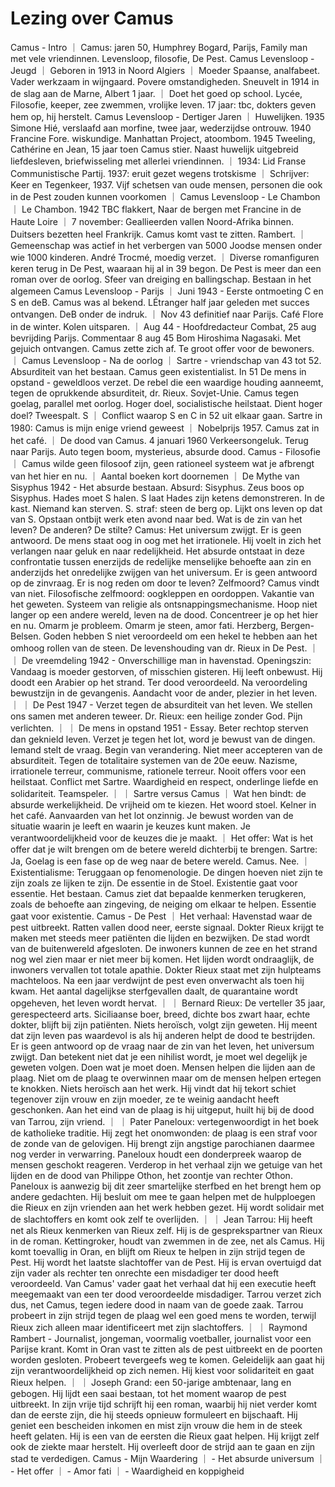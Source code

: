 # Lezing over Camus
Camus - Intro 
｜ Camus: jaren 50, Humphrey Bogard, Parijs, Family man met vele vriendinnen. Levensloop, filosofie, De Pest.
Camus Levensloop - Jeugd
｜ Geboren in 1913 in Noord Algiers
｜ Moeder Spaanse, analfabeet. Vader werkzaam in wijngaard. Povere omstandigheden. Sneuvelt in 1914 in de slag aan de Marne, Albert 1 jaar.
｜ Doet het goed op school. Lycée, Filosofie, keeper, zee zwemmen, vrolijke leven. 17 jaar: tbc, dokters geven hem op, hij herstelt. 
Camus Levensloop - Dertiger Jaren
｜ Huwelijken. 1935 Simone Hié, verslaafd aan morfine, twee jaar, wederzijdse ontrouw. 1940 Francine Fore. wiskundige. Manhattan Project, atoombom. 1945 Tweeling, Cathérine en Jean, 15 jaar toen Camus stier. Naast huwelijk uitgebreid liefdesleven, briefwisseling met allerlei vriendinnen.
｜ 1934: Lid Franse Communistische Partij. 1937: eruit gezet wegens trotskisme
｜ Schrijver: Keer en Tegenkeer, 1937. Vijf schetsen van oude mensen, personen die ook in de Pest zouden kunnen voorkomen
｜ 
Camus Levensloop - Le Chambon
｜ Le Chambon. 1942 TBC flakkert, Naar de bergen met Francine in de Haute Loire
｜ 7 november: Geallieerden vallen Noord-Afrika binnen. Duitsers bezetten heel Frankrijk. Camus komt vast te zitten. Rambert.
｜ Gemeenschap was actief in het verbergen van 5000 Joodse mensen onder wie 1000 kinderen. André Trocmé, moedig verzet. 
｜ Diverse romanfiguren keren terug in De Pest, waaraan hij al in 39 begon. De Pest is meer dan een roman over de oorlog. Sfeer van dreiging en ballingschap. Bestaan in het algemeen
Camus Levensloop - Parijs
｜ Juni 1943 - Eerste ontmoeting C en S en deB. Camus was al bekend. LÉtranger half jaar geleden met succes ontvangen. DeB onder de indruk.
｜ Nov 43 definitief naar Parijs. Café Flore in de winter. Kolen uitsparen. 
｜ Aug 44 - Hoofdredacteur Combat, 25 aug bevrijding Parijs. Commentaar 8 aug 45 Bom Hiroshima Nagasaki. Met gejuich ontvangen. Camus zette zich af. Te groot offer voor de bewoners. 
｜ 
Camus Levensloop - Na de oorlog
｜ Sartre - vriendschap van 43 tot 52. Absurditeit van het bestaan. Camus geen existentialist. In 51 De mens in opstand - geweldloos verzet. De rebel die een waardige houding aanneemt, tegen de oprukkende absurditeit, dr. Rieux. Sovjet-Unie. Camus tegen goelag, parallel met oorlog. Hoger doel, socialistische heilstaat. Dient hoger doel? Tweespalt. S
｜ Conflict waarop S en C in 52 uit elkaar gaan. Sartre in 1980: Camus is mijn enige vriend geweest
｜ ​Nobelprijs 1957. Camus zat in het café. 
｜ ​De dood van Camus. 4 januari 1960 Verkeersongeluk. Terug naar Parijs. Auto tegen boom, mysterieus, absurde dood. 
Camus - Filosofie
｜ Camus wilde geen filosoof zijn, geen rationeel systeem wat je afbrengt van het hier en nu.
｜ Aantal boeken kort doornemen
｜ De Mythe van Sisyphus 1942 - Het absurde bestaan. Absurd: Sisyphus.  Zeus boos op Sisyphus. Hades moet S halen. S laat Hades zijn ketens demonstreren. In de kast. Niemand kan sterven. S. straf: steen de berg op. Lijkt ons leven op dat van S. Opstaan ontbijt werk eten avond naar bed. Wat is de zin van het leven? De anderen? De stilte? Camus: Het universum zwijgt. Er is geen antwoord.  De mens staat oog in oog met het irrationele. Hij voelt in zich het  verlangen naar geluk en naar redelijkheid. Het absurde ontstaat in deze confrontatie tussen enerzijds de redelijke menselijke behoefte aan zin en anderzijds het onredelijke zwijgen van het universum. Er is geen antwoord op de zinvraag. Er is nog reden om door te leven? Zelfmoord? Camus vindt van niet. Filosofische zelfmoord: oogkleppen en oordoppen. Vakantie van het geweten. Systeem van religie als ontsnappingsmechanisme. Hoop niet langer op een andere wereld, leven na de dood. Concentreer je op het hier en nu. Omarm je probleem. Omarm je steen, amor fati. Herzberg, Bergen-Belsen. Goden hebben S niet veroordeeld om een hekel te hebben aan het omhoog rollen van de steen. De levenshouding van dr. Rieux in De  Pest. 
｜ 
｜ De vreemdeling 1942 - Onverschillige man in havenstad. Openingszin: Vandaag is moeder gestorven, of misschien gisteren. Hij leeft onbewust. Hij doodt een Arabier op het strand. Ter dood veroordeeld. Na veroordeling bewustzijn in de gevangenis. Aandacht voor de ander, plezier in het leven. 
｜ 
｜ De Pest 1947 - Verzet tegen de absurditeit van het leven. We stellen ons samen met anderen teweer. Dr. Rieux: een heilige zonder God. Pijn verlichten. 
｜ 
｜ De mens in opstand 1951 - Essay. Beter rechtop sterven dan geknield leven. Verzet je tegen het lot, word je bewust van de dingen. Iemand stelt de vraag. Begin van verandering. Niet meer accepteren van de absurditeit. Tegen de totalitaire systemen van de 20e eeuw. Nazisme, irrationele terreur, communisme, rationele terreur. Nooit offers voor een heilstaat. Conflict met Sartre. Waardigheid en respect, onderlinge liefde en solidariteit. Teamspeler. 
｜ 
｜ Sartre  versus Camus
｜ Wat hen bindt: de absurde werkelijkheid. De vrijheid om te kiezen. Het woord stoel. Kelner in het café. Aanvaarden van het lot onzinnig. Je bewust worden van de situatie waarin je leeft en waarin je keuzes kunt maken. Je verantwoordelijkheid voor de keuzes die je maakt. 
｜ Het offer: Wat is het offer dat je wilt brengen om de betere wereld dichterbij te brengen. Sartre: Ja, Goelag is een fase op de weg naar de betere wereld. Camus. Nee.
｜ Existentialisme: Teruggaan op fenomenologie. De dingen hoeven niet zijn te zijn zoals ze lijken te zijn. De essentie in de Stoel. Existentie gaat voor essentie. Het bestaan. Camus ziet dat bepaalde kenmerken terugkeren, zoals de behoefte aan zingeving, de neiging om elkaar te helpen. Essentie gaat voor existentie. 
Camus - De Pest
｜ Het verhaal: Havenstad waar de pest uitbreekt. Ratten vallen dood neer, eerste signaal. Dokter Rieux krijgt te maken met steeds meer patiënten die lijden en bezwijken.  De stad wordt van de buitenwereld afgesloten. De inwoners kunnen de zee en het strand nog wel zien maar er niet meer bij komen. Het lijden wordt ondraaglijk, de inwoners vervallen tot totale apathie. Dokter Rieux staat met zijn hulpteams machteloos. Na een jaar verdwijnt de pest even onverwacht als toen hij kwam. Het aantal dagelijkse sterfgevallen daalt, de quarantaine wordt opgeheven, het leven wordt hervat.
｜ 
｜ Bernard Rieux: De verteller 35 jaar, gerespecteerd arts. Siciliaanse boer, breed, dichte bos zwart haar, echte dokter, blijft bij zijn patiënten. Niets heroïsch, volgt zijn geweten. Hij meent dat zijn leven pas waardevol is als hij anderen helpt de dood te bestrijden. Er is geen antwoord op de vraag naar de zin van het leven, het universum zwijgt.  Dan betekent niet dat je een nihilist wordt, je moet wel degelijk je geweten volgen. Doen wat je moet doen. Mensen helpen die lijden aan de plaag. Niet om  de  plaag te overwinnen maar om de mensen helpen ertegen te knokken. Niets heroïsch aan het werk.  Hij vindt dat hij tekort schiet tegenover zijn vrouw en zijn moeder, ze te weinig aandacht heeft geschonken. Aan het eind van de plaag is hij uitgeput, huilt hij bij de dood van Tarrou, zijn vriend. 
｜ 
｜ Pater Paneloux: vertegenwoordigt in het boek de katholieke traditie. Hij zegt het onomwonden: de plaag is een straf voor de zonde van de gelovigen. Hij brengt zijn angstige parochianen daarmee nog verder in verwarring. Paneloux houdt een donderpreek waarop de mensen geschokt reageren. Verderop in het verhaal  zijn we getuige van het lijden en de dood van Philippe Othon, het zoontje van rechter Othon. Paneloux is aanwezig bij dit zeer smartelijke sterfbed en het brengt hem op andere gedachten.  Hij besluit om mee te gaan helpen met de hulpploegen die Rieux en zijn vrienden aan het werk hebben gezet. Hij wordt solidair met de slachtoffers en komt ook zelf te overlijden. 
｜ 
｜ Jean Tarrou: Hij heeft net als Rieux kenmerken van Rieux zelf. Hij is de gesprekspartner van Rieux in de roman. Kettingroker, houdt van zwemmen in de zee, net als Camus. Hij komt toevallig in Oran, en blijft om Rieux te helpen in zijn strijd tegen de Pest. Hij wordt het laatste slachtoffer van de Pest. Hij is ervan overtuigd dat zijn vader als rechter ten onrechte een misdadiger ter dood heeft veroordeeld. Van Camus' vader gaat het verhaal dat hij een executie heeft meegemaakt van een ter dood veroordeelde misdadiger. Tarrou verzet zich dus, net Camus, tegen iedere dood in naam van de goede zaak. Tarrou probeert in zijn strijd tegen de plaag wel een goed mens te worden, terwijl Rieux zich alleen maar identificeert met zijn slachtoffers. 
｜ 
｜ Raymond Rambert - Journalist, jongeman, voormalig voetballer, journalist voor een Parijse krant. Komt in Oran vast te zitten als de pest uitbreekt en de poorten worden gesloten. Probeert tevergeefs weg te komen. Geleidelijk aan gaat hij zijn verantwoordelijkheid op zich nemen. Hij kiest voor solidariteit en gaat Rieux helpen. 
｜ 
｜ Joseph Grand: een 50-jarige ambtenaar, lang en gebogen. Hij lijdt een saai bestaan, tot het moment waarop de pest uitbreekt. In zijn vrije tijd schrijft hij een roman, waarbij hij niet verder komt dan de eerste zijn, die hij steeds opnieuw formuleert en bijschaaft. Hij geniet een bescheiden inkomen en mist zijn vrouw die hem in de steek heeft gelaten. Hij is een van de eersten die Rieux gaat helpen. Hij krijgt zelf ook de ziekte maar herstelt. Hij overleeft door de strijd aan te gaan en zijn stad te verdedigen. 
Camus - Mijn Waardering 
｜ - Het absurde universum
｜ - Het offer
｜ - Amor fati
｜ - Waardigheid en koppigheid